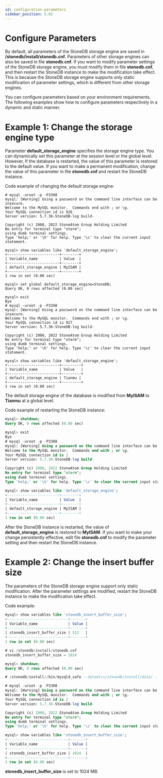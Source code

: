 ```yaml
---
id: configuration-parameters
sidebar_position: 5.62
---
```


# Configure Parameters

By default, all parameters of the StoneDB storage engine are saved in **/stonedb/install/stonedb.cnf**. Parameters of other storage engines can also be saved in file **stonedb.cnf**. If you want to modify parameter settings of the StoneDB storage engine, you must modify them in file **stonedb.cnf**, and then restart the StoneDB instance to make the modification take effect. This is because the StoneDB storage engine supports only static modification of parameter settings, which is different from other storage engines.

You can configure parameters based on your environment requirements. The following examples show how to configure parameters respectively in a dynamic and static manner.

# Example 1: Change the storage engine type

Parameter **default_storage_engine** specifies the storage engine type. You can dynamically set this parameter at the session level or the global level. However, If the database is restarted, the value of this parameter is restored to the default value. If you want to make a permanent modification, change the value of this parameter in file **stonedb.cnf** and restart the StoneDB instance.

Code example of changing the default storage engine:

```shell
# mysql -uroot -p -P3308
mysql: [Warning] Using a password on the command line interface can be insecure.
Welcome to the MySQL monitor.  Commands end with ; or \g.
Your MySQL connection id is 926
Server version: 5.7.36-StoneDB-log build-

Copyright (c) 2000, 2022 StoneAtom Group Holding Limited
No entry for terminal type "xterm";
using dumb terminal settings.
Type 'help;' or '\h' for help. Type '\c' to clear the current input statement.

mysql> show variables like 'default_storage_engine';
+------------------------+--------+
| Variable_name          | Value  |
+------------------------+--------+
| default_storage_engine | MyISAM |
+------------------------+--------+
1 row in set (0.00 sec)

mysql> set global default_storage_engine=StoneDB;
Query OK, 0 rows affected (0.00 sec)

mysql> exit
Bye
# mysql -uroot -p -P3308
mysql: [Warning] Using a password on the command line interface can be insecure.
Welcome to the MySQL monitor.  Commands end with ; or \g.
Your MySQL connection id is 927
Server version: 5.7.36-StoneDB-log build-

Copyright (c) 2000, 2022 StoneAtom Group Holding Limited
No entry for terminal type "xterm";
using dumb terminal settings.
Type 'help;' or '\h' for help. Type '\c' to clear the current input statement.

mysql> show variables like 'default_storage_engine';
+------------------------+---------+
| Variable_name          | Value   |
+------------------------+---------+
| default_storage_engine | Tianmu |
+------------------------+---------+
1 row in set (0.00 sec)
```

The default storage engine of the database is modified from **MyISAM** to **Tianmu** at a global level.

Code example of restarting the StoneDB instance:

```sql
mysql> shutdown;
Query OK, 0 rows affected (0.00 sec)

mysql> exit
Bye
# mysql -uroot -p -P3308
mysql: [Warning] Using a password on the command line interface can be insecure.
Welcome to the MySQL monitor.  Commands end with ; or \g.
Your MySQL connection id is 2
Server version: 5.7.36-StoneDB-log build-

Copyright (c) 2000, 2022 StoneAtom Group Holding Limited
No entry for terminal type "xterm";
using dumb terminal settings.
Type 'help;' or '\h' for help. Type '\c' to clear the current input statement.

mysql> show variables like 'default_storage_engine';
+------------------------+--------+
| Variable_name          | Value  |
+------------------------+--------+
| default_storage_engine | MyISAM |
+------------------------+--------+
1 row in set (0.00 sec)
```

After the StoneDB instance is restarted, the value of **default_storage_engine** is restored to **MyISAM**. If you want to make your change persistently effective, edit file **stonedb.cnf** to modify the parameter setting and then restart the StoneDB instance.

# Example 2: Change the insert buffer size
The parameters of the StoneDB storage engine support only static modification. After the parameter settings are modified, restart the StoneDB instance to make the modification take effect.

Code example:
```sql
mysql> show variables like 'stonedb_insert_buffer_size';
+----------------------------+-------+
| Variable_name              | Value |
+----------------------------+-------+
| stonedb_insert_buffer_size | 512   |
+----------------------------+-------+
1 row in set (0.00 sec)

# vi /stonedb/install/stonedb.cnf
stonedb_insert_buffer_size = 1024

mysql> shutdown;
Query OK, 0 rows affected (0.00 sec)

# /stonedb/install//bin/mysqld_safe --datadir=/stonedb/install/data/ --user=mysql &

# mysql -uroot -p -P3308
mysql: [Warning] Using a password on the command line interface can be insecure.
Welcome to the MySQL monitor.  Commands end with ; or \g.
Your MySQL connection id is 2
Server version: 5.7.36-StoneDB-log build-

Copyright (c) 2000, 2022 StoneAtom Group Holding Limited
No entry for terminal type "xterm";
using dumb terminal settings.
Type 'help;' or '\h' for help. Type '\c' to clear the current input statement.

mysql> show variables like 'stonedb_insert_buffer_size';
+----------------------------+-------+
| Variable_name              | Value |
+----------------------------+-------+
| stonedb_insert_buffer_size | 1024  |
+----------------------------+-------+
1 row in set (0.00 sec)
```

**stonedb_insert_buffer_size** is set to 1024 MB.
